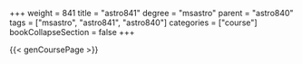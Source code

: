 +++
weight = 841
title = "astro841"
degree = "msastro"
parent = "astro840"
tags = ["msastro", "astro841", "astro840"]
categories = ["course"]
bookCollapseSection = false
+++

{{< genCoursePage >}}
